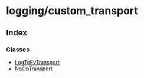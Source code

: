 # logging/custom\_transport

## Index

### Classes

- [LogToEvTransport](/reference/logging/custom_transport/classes/LogToEvTransport.md)
- [NoOpTransport](/reference/logging/custom_transport/classes/NoOpTransport.md)
